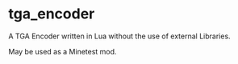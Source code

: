 # tga_encoder
A TGA Encoder written in Lua without the use of external Libraries.

May be used as a Minetest mod.
